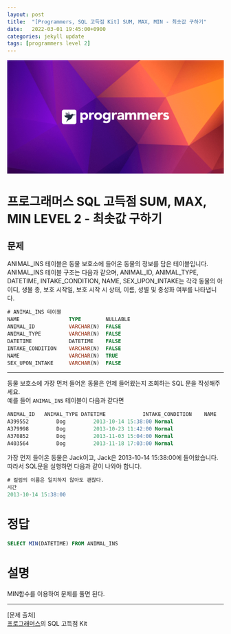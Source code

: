 ```yaml
---
layout: post
title:  "[Programmers, SQL 고득점 Kit] SUM, MAX, MIN - 최솟값 구하기"
date:   2022-03-01 19:45:00+0900
categories: jekyll update
tags: [programmers level 2]
---
```


<p align="center"><img src="/assets/img/blog/정보/프로그래머스.png"></p>

# 프로그래머스 SQL 고득점 SUM, MAX, MIN LEVEL 2 - 최솟값 구하기
## 문제
ANIMAL_INS 테이블은 동물 보호소에 들어온 동물의 정보를 담은 테이블입니다. ANIMAL_INS 테이블 구조는 다음과 같으며, ANIMAL_ID, ANIMAL_TYPE, DATETIME, INTAKE_CONDITION, NAME, SEX_UPON_INTAKE는 각각 동물의 아이디, 생물 종, 보호 시작일, 보호 시작 시 상태, 이름, 성별 및 중성화 여부를 나타냅니다.  

```sql
# ANIMAL_INS 테이블
NAME                TYPE        NULLABLE
ANIMAL_ID           VARCHAR(N)	FALSE
ANIMAL_TYPE         VARCHAR(N)	FALSE
DATETIME            DATETIME	FALSE
INTAKE_CONDITION    VARCHAR(N)	FALSE
NAME                VARCHAR(N)	TRUE
SEX_UPON_INTAKE     VARCHAR(N)	FALSE
```
  
---
  
동물 보호소에 가장 먼저 들어온 동물은 언제 들어왔는지 조회하는 SQL 문을 작성해주세요.  
예를 들어 `ANIMAL_INS` 테이블이 다음과 같다면  

```sql
ANIMAL_ID	ANIMAL_TYPE	DATETIME	        INTAKE_CONDITION	NAME	        SEX_UPON_INTAKE
A399552	        Dog	        2013-10-14 15:38:00	Normal	                Jack	        Neutered Male
A379998	        Dog	        2013-10-23 11:42:00	Normal	                Disciple	Intact Male
A370852	        Dog	        2013-11-03 15:04:00	Normal	                Katie	        Spayed Female
A403564	        Dog	        2013-11-18 17:03:00	Normal	                Anna	        Spayed Female
```

가장 먼저 들어온 동물은 Jack이고, Jack은 2013-10-14 15:38:00에 들어왔습니다. 따라서 SQL문을 실행하면 다음과 같이 나와야 합니다.   

```sql
# 컬럼의 이름은 일치하지 않아도 괜찮다.
시간
2013-10-14 15:38:00
```


# 정답
```sql
SELECT MIN(DATETIME) FROM ANIMAL_INS
```

# 설명
MIN함수를 이용하여 문제를 풀면 된다.  
  
  

---
[문제 출처]  
[프로그래머스](https://programmers.co.kr/)의 SQL 고득점 Kit  